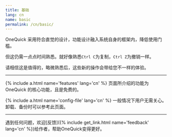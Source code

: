 ```yaml
---
title: 基础
lang: cn
name: basic
permalink: /cn/basic/
---
```


OneQuick 采用符合直觉的设计，功能设计融入系统自身的框架内，降低使用门槛。  

但这仍需一点点时间熟悉。就好像熟悉`Ctrl C`为复制，`Ctrl Z`为撤销一样。  

请相信这是值得的，略微熟悉后，这些新的操作会带给您不一样的体验。

---

{% include a.html name='features' lang='cn' %} 页面所介绍的功能为 OneQuick 的核心功能，且是免费的。

{% include a.html name='config-file' lang='cn' %} 一般情况下用户无需关心。卸载、备份时可以参考此页面。

---

遇到任何问题，欢迎[反馈]({% include get_link.html name='feedback' lang='cn' %})给作者，帮助OneQuick变得更好。
